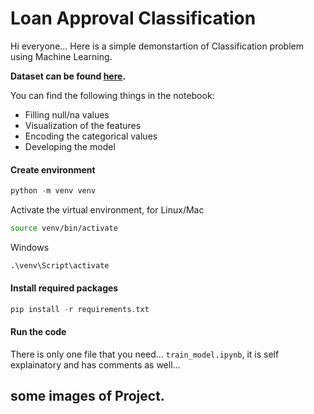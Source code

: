 # Loan Approval Classification

Hi everyone... Here is a simple demonstartion of Classification problem using Machine Learning.

**Dataset can be found [here](https://www.kaggle.com/datasets/altruistdelhite04/loan-prediction-problem-dataset).**


You can find the following things in the notebook:
* Filling null/na values
* Visualization of the features
* Encoding the categorical values
* Developing the model



#### Create environment

```python
python -m venv venv
```
Activate the virtual environment, for Linux/Mac

```bash
source venv/bin/activate
```
Windows

```cmd
.\venv\Script\activate
```
#### Install required packages

```python
pip install -r requirements.txt
```
#### Run the code
There is only one file that you need... `train_model.ipynb`, it is self explainatory and has comments as well...

## some images of Project.